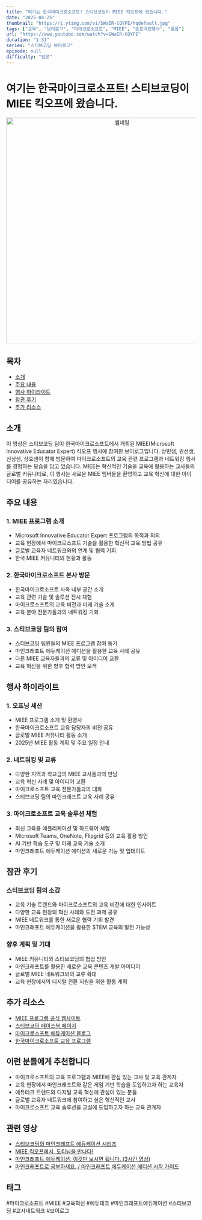 ```yaml
---
title: "여기는 한국마이크로소프트! 스티브코딩이 MIEE 킥오프에 왔습니다."
date: "2025-04-25"
thumbnail: "https://i.ytimg.com/vi/SWaIR-CQYFE/hqdefault.jpg"
tags: ["교육", "브이로그", "마이크로소프트", "MIEE", "오프라인행사", "롱폼"]
url: "https://www.youtube.com/watch?v=SWaIR-CQYFE"
duration: "1:31"
series: "스티브코딩 브이로그"
episode: null
difficulty: "입문"
---
```


# 여기는 한국마이크로소프트! 스티브코딩이 MIEE 킥오프에 왔습니다.

<div align="center">
<img src="https://i.ytimg.com/vi/SWaIR-CQYFE/hqdefault.jpg" alt="썸네일" width="600"/>
</div>

## 목차
- [소개](#소개)
- [주요 내용](#주요-내용)
- [행사 하이라이트](#행사-하이라이트)
- [참관 후기](#참관-후기)
- [추가 리소스](#추가-리소스)

## 소개
이 영상은 스티브코딩 팀이 한국마이크로소프트에서 개최된 MIEE(Microsoft Innovative Educator Expert) 킥오프 행사에 참여한 브이로그입니다. 상민샘, 권선생, 신상샘, 상호샘이 함께 방문하여 마이크로소프트의 교육 관련 프로그램과 네트워킹 행사를 경험하는 모습을 담고 있습니다. MIEE는 혁신적인 기술을 교육에 활용하는 교사들의 글로벌 커뮤니티로, 이 행사는 새로운 MIEE 멤버들을 환영하고 교육 혁신에 대한 아이디어를 공유하는 자리였습니다.

## 주요 내용

### 1. MIEE 프로그램 소개
- Microsoft Innovative Educator Expert 프로그램의 목적과 의의
- 교육 현장에서 마이크로소프트 기술을 활용한 혁신적 교육 방법 공유
- 글로벌 교육자 네트워크와의 연계 및 협력 기회
- 한국 MIEE 커뮤니티의 현황과 활동

### 2. 한국마이크로소프트 본사 방문
- 한국마이크로소프트 사옥 내부 공간 소개
- 교육 관련 기술 및 솔루션 전시 체험
- 마이크로소프트의 교육 비전과 미래 기술 소개
- 교육 분야 전문가들과의 네트워킹 기회

### 3. 스티브코딩 팀의 참여
- 스티브코딩 팀원들의 MIEE 프로그램 참여 동기
- 마인크래프트 에듀케이션 에디션을 활용한 교육 사례 공유
- 다른 MIEE 교육자들과의 교류 및 아이디어 교환
- 교육 혁신을 위한 향후 협력 방안 모색

## 행사 하이라이트

### 1. 오프닝 세션
- MIEE 프로그램 소개 및 환영사
- 한국마이크로소프트 교육 담당자의 비전 공유
- 글로벌 MIEE 커뮤니티 활동 소개
- 2025년 MIEE 활동 계획 및 주요 일정 안내

### 2. 네트워킹 및 교류
- 다양한 지역과 학교급의 MIEE 교사들과의 만남
- 교육 혁신 사례 및 아이디어 교환
- 마이크로소프트 교육 전문가들과의 대화
- 스티브코딩 팀의 마인크래프트 교육 사례 공유

### 3. 마이크로소프트 교육 솔루션 체험
- 최신 교육용 애플리케이션 및 하드웨어 체험
- Microsoft Teams, OneNote, Flipgrid 등의 교육 활용 방안
- AI 기반 학습 도구 및 미래 교육 기술 소개
- 마인크래프트 에듀케이션 에디션의 새로운 기능 및 업데이트

## 참관 후기

### 스티브코딩 팀의 소감
- 교육 기술 트렌드와 마이크로소프트의 교육 비전에 대한 인사이트
- 다양한 교육 현장의 혁신 사례와 도전 과제 공유
- MIEE 네트워크를 통한 새로운 협력 기회 발견
- 마인크래프트 에듀케이션을 활용한 STEM 교육의 발전 가능성

### 향후 계획 및 기대
- MIEE 커뮤니티와 스티브코딩의 협업 방안
- 마인크래프트를 활용한 새로운 교육 콘텐츠 개발 아이디어
- 글로벌 MIEE 네트워크와의 교류 확대
- 교육 현장에서의 디지털 전환 지원을 위한 활동 계획

## 추가 리소스
- [MIEE 프로그램 공식 웹사이트](https://www.microsoft.com/en-us/education/educators/miee)
- [스티브코딩 페이스북 페이지](https://www.facebook.com/stvcoding/)
- [마이크로소프트 에듀케이션 블로그](https://educationblog.microsoft.com/)
- [한국마이크로소프트 교육 프로그램](https://www.microsoft.com/ko-kr/education)

## 이런 분들에게 추천합니다
- 마이크로소프트의 교육 프로그램과 MIEE에 관심 있는 교사 및 교육 관계자
- 교육 현장에서 마인크래프트와 같은 게임 기반 학습을 도입하고자 하는 교육자
- 에듀테크 트렌드와 디지털 교육 혁신에 관심이 있는 분들
- 글로벌 교육자 네트워크에 참여하고 싶은 혁신적인 교사
- 마이크로소프트 교육 솔루션을 교실에 도입하고자 하는 교육 관계자

## 관련 영상
- [스티브코딩의 마인크래프트 에듀케이션 시리즈](링크)
- [MIEE 킥오프에서, 도티님을 만나다!](링크)
- [마인크래프트 에듀케이션, 이것만 보시면 됩니다. (3시간 영상)](링크)
- [마인크래프트로 공부하세요. / 마인크래프트 에듀케이션 에디션 시작 가이드](링크)

## 태그
#마이크로소프트 #MIEE #교육혁신 #에듀테크 #마인크래프트에듀케이션 #스티브코딩 #교사네트워크 #브이로그